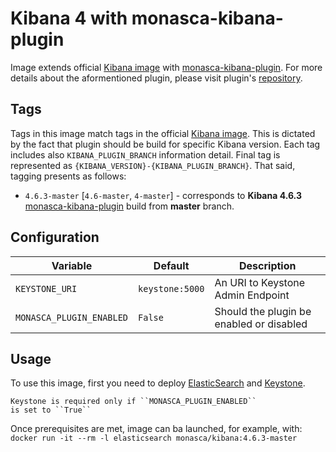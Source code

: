 Kibana 4 with monasca-kibana-plugin
===================================

Image extends official [Kibana image][1] with [monasca-kibana-plugin][2].
For more details about the aformentioned plugin, please visit plugin's
[repository][2].

Tags
----

Tags in this image match tags in the official [Kibana image][1]. 
This is dictated by the fact that plugin should be build for specific
Kibana version. Each tag includes also ``KIBANA_PLUGIN_BRANCH`` information
detail. Final tag is represented as ``{KIBANA_VERSION}-{KIBANA_PLUGIN_BRANCH}``.
That said, tagging presents as follows:

* `4.6.3-master` [`4.6-master`, `4-master`] - corresponds to **Kibana 4.6.3**
  [monasca-kibana-plugin][2] build from **master** branch.

Configuration
-------------

| Variable                       |   Default       | Description                       |
|--------------------------------|-----------------|-----------------------------------|
| `KEYSTONE_URI`                 | `keystone:5000` | An URI to Keystone Admin Endpoint |
| `MONASCA_PLUGIN_ENABLED`       | `False`         | Should the plugin be enabled or disabled |

Usage
-----

To use this image, first you need to deploy [ElasticSearch][3] and [Keystone][4].

    Keystone is required only if ``MONASCA_PLUGIN_ENABLED`` 
    is set to ``True``

Once prerequisites are met, image can ba launched, for example, with:
```docker run -it --rm -l elasticsearch monasca/kibana:4.6.3-master``` 

[1]: https://hub.docker.com/r/library/kibana 
[2]: https://github.com/openstack/monasca-kibana-plugin
[3]: https://hub.docker.com/r/library/elasticsearch
[4]: https://github.com/monasca/monasca-docker/keystone
